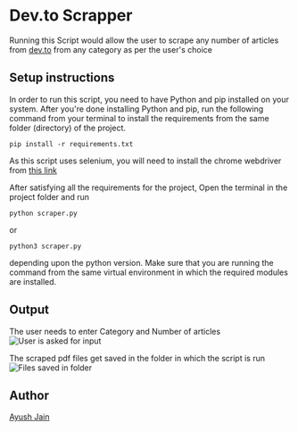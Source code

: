 # Dev.to Scrapper
Running this Script would allow the user to scrape any number of articles from [dev.to](https://dev.to/) from any category as per the user's choice

## Setup instructions
In order to run this script, you need to have Python and pip installed on your system. After you're done installing Python and pip, run the following command from your terminal to install the requirements from the same folder (directory) of the project.
```
pip install -r requirements.txt
```
As this script uses selenium, you will need to install the chrome webdriver from [this link](https://sites.google.com/a/chromium.org/chromedriver/downloads)

After satisfying all the requirements for the project, Open the terminal in the project folder and run
```
python scraper.py
```
or
```
python3 scraper.py
```
depending upon the python version. Make sure that you are running the command from the same virtual environment in which the required modules are installed.

## Output
The user needs to enter Category and Number of articles
![User is asked for input](https://i.postimg.cc/Qd8YfjXj/dev-scrapper1.png)

The scraped pdf files get saved in the folder in which the script is run
![Files saved in folder](https://i.postimg.cc/FzXD34W5/dev-scrapper2.png)

## Author
[Ayush Jain](https://github.com/Ayushjain2205)